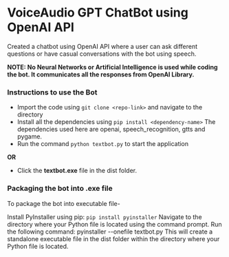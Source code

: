 <h1>VoiceAudio GPT ChatBot using OpenAI API</h1>

Created a chatbot using OpenAI API where a user can ask different questions or have casual conversations with the bot using speech.

<b> NOTE: No Neural Networks or Artificial Intelligence is used while coding the bot. It communicates all the responses from OpenAI Library.</b>

<h3> Instructions to use the Bot</h3>

- Import the code using ``git clone <repo-link>`` and navigate to the directory
- Install all the dependencies using ``pip install <dependency-name>``  The dependencies used here are openai, speech_recognition, gtts and pygame.
- Run the command ``python textbot.py`` to start the application


<b>OR</b>

- Click the <b>textbot.exe</b> file in the dist folder.

<h3> Packaging the bot into .exe file</h3>

To package the bot into executable file-

Install PyInstaller using pip: ``pip install pyinstaller``
Navigate to the directory where your Python file is located using the command prompt.
Run the following command: pyinstaller --onefile textbot.py
This will create a standalone executable file in the dist folder within the directory where your Python file is located.
